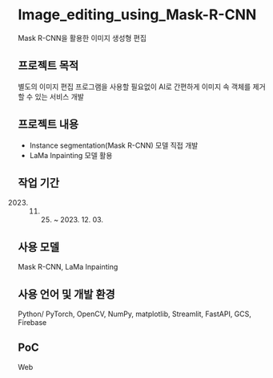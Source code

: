 # Image_editing_using_Mask-R-CNN
 Mask R-CNN을 활용한 이미지 생성형 편집
## 프로젝트 목적
별도의 이미지 편집 프로그램을 사용할 필요없이 AI로 간편하게 이미지 속 객체를 제거할 수 있는 서비스 개발
## 프로젝트 내용
- Instance segmentation(Mask R-CNN) 모델 직접 개발
- LaMa Inpainting 모델 활용
## 작업 기간
2023. 11. 25. ~ 2023. 12. 03. 
## 사용 모델
Mask R-CNN, LaMa  Inpainting
## 사용 언어 및 개발 환경
Python/ PyTorch, OpenCV, NumPy, matplotlib, Streamlit, FastAPI, GCS, Firebase
## PoC
Web
